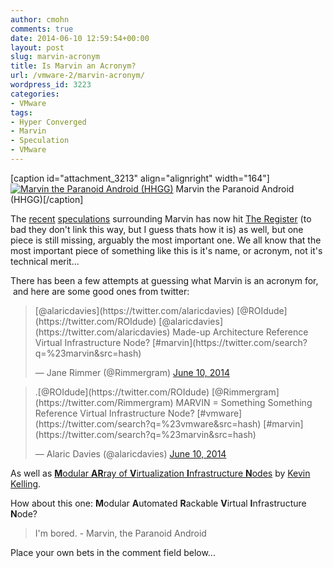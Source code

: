 ```yaml
---
author: cmohn
comments: true
date: 2014-06-10 12:59:54+00:00
layout: post
slug: marvin-acronym
title: Is Marvin an Acronym?
url: /vmware-2/marvin-acronym/
wordpress_id: 3223
categories:
- VMware
tags:
- Hyper Converged
- Marvin
- Speculation
- VMware
---
```


[caption id="attachment_3213" align="alignright" width="164"][![Marvin the Paranoid Android (HHGG)](http://vninja.net/wordpress/wp-content/uploads/2014/06/Marvin_HHGG-182x300.jpg)](http://vninja.net/wordpress/wp-content/uploads/2014/06/Marvin_HHGG.jpg) Marvin the Paranoid Android (HHGG)[/caption]

The [recent](http://vninja.net/vmware-2/vmwares-mystic-marvin-project/) [speculations](http://vninja.net/vmware-2/marvin-speculation/) surrounding Marvin has now hit [The Register](http://www.theregister.co.uk/2014/06/10/vmware_to_build_converged_compute_and_storage_ihardwarei/) (to bad they don't link this way, but I guess thats how it is) as well, but one piece is still missing, arguably the most important one. We all know that the most important piece of something like this is it's name, or acronym, not it's technical merit...

There has been a few attempts at guessing what Marvin is an acronym for,  and here are some good ones from twitter:



<blockquote>[@alaricdavies](https://twitter.com/alaricdavies) [@ROIdude](https://twitter.com/ROIdude) [@alaricdavies](https://twitter.com/alaricdavies) Made-up Architecture Reference Virtual Infrastructure Node? [#marvin](https://twitter.com/search?q=%23marvin&src=hash)

— Jane Rimmer (@Rimmergram) [June 10, 2014](https://twitter.com/Rimmergram/statuses/476285940881956865)</blockquote>







<blockquote>
.[@ROIdude](https://twitter.com/ROIdude) [@Rimmergram](https://twitter.com/Rimmergram) MARVIN = Something Something Reference Virtual Infrastructure Node? [#vmware](https://twitter.com/search?q=%23vmware&src=hash) [#marvin](https://twitter.com/search?q=%23marvin&src=hash)

— Alaric Davies (@alaricdavies) [June 10, 2014](https://twitter.com/alaricdavies/statuses/476281004035174400)
</blockquote>




As well as [**M**odular **AR**ray of **V**irtualization **I**nfrastructure **N**odes](http://www.blueshiftblog.com/?p=3309) by [Kevin Kelling](http://twitter.com/BlueShiftBlog).

How about this one:
**M**odular **A**utomated **R**ackable **V**irtual **I**nfrastructure **N**ode?



<blockquote>I'm bored.  
- Marvin, the Paranoid Android</blockquote>



Place your own bets in the comment field below...






